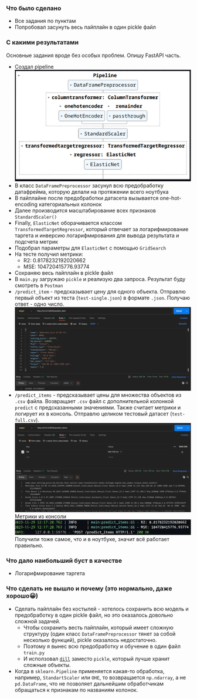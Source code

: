 ### Что было сделано

- Все задания по пунктам
- Попробовал засунуть весь пайплайн в один pickle файл

### С какими результатами

Основные задания вроде без особых проблем. Опишу FastAPI часть.

- Создал pipeline 
![Alt text](image.png)
- В класс `DataFramePreprocessor` засунул всю предобработку датафрейма, которую делали на протяжении всего ноутбука
- В пайплайне после предобработки датасета вызывается one-hot-encoding категориальных колонок
- Далее производится масштабирование всех признаков `StandardScaler()`
- Finally, `ElasticNet` оборачивается классом `TransformedTargetRegressor`, который отвечает за логарифмирование таргета и инверсию логарифмирования для вывода результата и подсчета метрик
- Подобрал параметры для `ElasticNet` с помощью `GridSearch`
- На тесте получил метрики:
  - R2: 0.8178232192020662
  - MSE: 104720415776.93774
- Сохраняю весь пайплайн в pickle файл
- В `main.py` загружаю `pickle` и реализую два запроса. Результат буду смотреть в `Postman`
- `/predict_item` - предсказывает цену для одного объекта. Отправлю первый объект из теста (`test-single.json`) в формате `.json`. Получаю ответ - одно число. 
![Alt text](image-1.png)
- `/predict_items` - предсказывает цены для множества объектов из `.csv` файла. Возвращает `.csv` файл с дополнительной колонкой `predict` с предсказанными значениями. Также считает метрики и логирует их в консоль. Отправлю целиком тестовый датасет (`test-full.csv`). 
![Alt text](image-2.png)
Метрики из консоли
![Alt text](image-3.png)
Получили тоже самое, что и в ноутбуке, значит всё работает правильно.

### Что дало наибольший буст в качестве

- Логарифмирование таргета

### Что сделать не вышло и почему (это нормально, даже хорошо😀)

- Сделать пайплайн без костылей - хотелось сохранить всю модель и предобработку в один pickle файл, но это оказалось довольно сложной задачей.
  - Чтобы сохранить весть пайплайн, который имеет сложную структуру (один класс `DataFramePreprocessor` тянет за собой несколько функций), pickle оказалось недостаточно.
  - Поэтому я вынес всю предобработку и обучение в один файл `train.py`
  - И исползовал [`dill`](https://proglib.io/p/kak-hranit-obekty-python-so-slozhnoy-strukturoy-moduli-pickle-i-dill-2020-04-30) заместо `pickle`, который лучше хранит сложные объекты.
- Когда в `sklearn.Pipeline` применяется какая-то обработка, например, `StandartScaler` или `OHE`, то возвращается `np.ndarray`, а не `pd.DataFrame`, что не позволяет дальнейшим обработчикам обращаться к признакам по названиям колонок.
